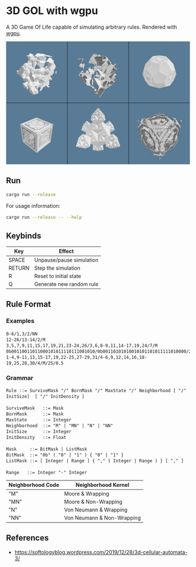 # 3D GOL with wgpu

A 3D Game Of Life capable of simulating arbitrary rules. Rendered with [wgpu](https://wgpu.rs/).

![gol3d](screenshots.png)

## Run

```sh
cargo run --release
```

For usage information:

```sh
cargo run --release -- --help
```

## Keybinds

| Key    | Effect                   |
| ------ | ------------------------ |
| SPACE  | Unpause/pause simulation |
| RETURN | Step the simulation      |
| R      | Reset to initial state   |
| Q      | Generate new random rule |

## Rule Format

### Examples

```
0-6/1,3/2/NN
12-26/13-14/2/M
3,5,7,9,11,15,17,19,21,23-24,26/3,6,8-9,11,14-17,19,24/7/M
0b00110011011000101011110111001010/0b00110101010010101101011111010000/2/M
1-4,9-11,13,15-17,19,22-25,27-29,31/4-6,9,12,14,16,18-19,25,28,30/4/M/25/0.5
```

### Grammar

```ebnf
Rule ::= SurviveMask "/" BornMask "/" MaxState "/" Neighborhood [ "/" InitSize]  [ "/" InitDensity ]

SurviveMask   ::= Mask
BornMask      ::= Mask
MaxState      ::= Integer
Neighborhood  ::= "M" | "MN" | "N" | "NN"
InitSize      ::= Integer
InitDensity   ::= Float

Mask     ::= BitMask | ListMask
BitMask  ::= "0b" ( "0" | "1" ) { "0" | "1" }
ListMask ::= [ Integer | Range ] { "," ( Integer | Range ) } [ "," ]

Range   ::= Integer "-" Integer
```

| Neighborhood Code | Neighborhood Kernel        |
| ----------------- | -------------------------- |
| "M"               | Moore & Wrapping           |
| "MN"              | Moore & Non-Wrapping       |
| "N"               | Von Neumann & Wrapping     |
| "NN"              | Von Neumann & Non-Wrapping |

## References

- https://softologyblog.wordpress.com/2019/12/28/3d-cellular-automata-3/